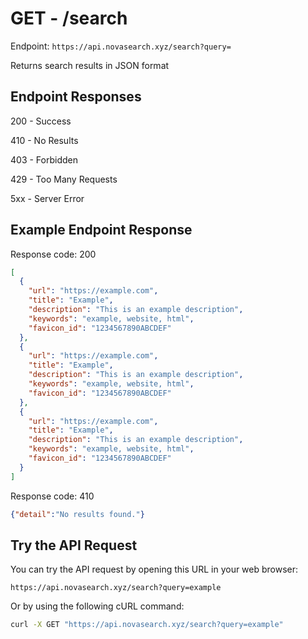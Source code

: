 # GET - /search
Endpoint: `https://api.novasearch.xyz/search?query=`

Returns search results in JSON format

## Endpoint Responses
200 - Success

410 - No Results

403 - Forbidden

429 - Too Many Requests

5xx - Server Error

## Example Endpoint Response

Response code: 200
```json
[
  {
    "url": "https://example.com",
    "title": "Example",
    "description": "This is an example description",
    "keywords": "example, website, html",
    "favicon_id": "1234567890ABCDEF"
  },
  {
    "url": "https://example.com",
    "title": "Example",
    "description": "This is an example description",
    "keywords": "example, website, html",
    "favicon_id": "1234567890ABCDEF"
  },
  {
    "url": "https://example.com",
    "title": "Example",
    "description": "This is an example description",
    "keywords": "example, website, html",
    "favicon_id": "1234567890ABCDEF"
  }
]
```

Response code: 410
```json
{"detail":"No results found."}
```

## Try the API Request

You can try the API request by opening this URL in your web browser:

```
https://api.novasearch.xyz/search?query=example
```

Or by using the following cURL command:

```sh
curl -X GET "https://api.novasearch.xyz/search?query=example"
```